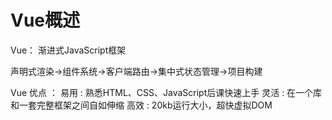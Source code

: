 # Vue概述

Vue： 渐进式JavaScript框架

声明式渲染->组件系统->客户端路由->集中式状态管理->项目构建

Vue 优点 ： 
易用 : 熟悉HTML、CSS、JavaScript后课快速上手
灵活 : 在一个库和一套完整框架之间自如伸缩
高效 : 20kb运行大小，超快虚拟DOM

